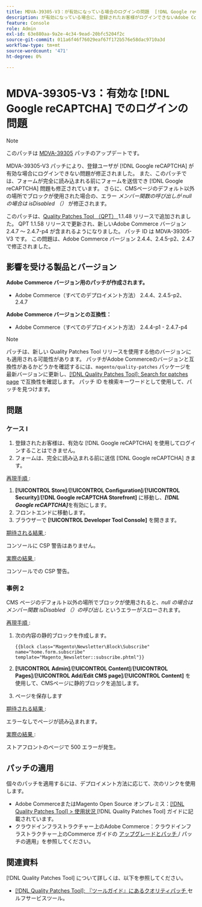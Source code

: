 ```yaml
---
title: MDVA-39305-V3：が有効になっている場合のログインの問題  [!DNL Google reCAPTCHA]
description: が有効になっている場合に、登録されたお客様がログインできないAdobe Commerceの問題を修正するために、MDVA-39305-V3 パッチ  [!DNL Google reCAPTCHA]  適用します。 このパッチでは、完全に読み込まれる前にフォームを送信できる問題も修正  [!DNL Google reCAPTCHA]  れています。 また、CMSページのデフォルト以外の場所でブロックが使用された場合の、「メンバー関数の呼び出しが null で isDisabled （）」というエラーも修正されます。
feature: Console
role: Admin
exl-id: 63e880aa-9a2e-4c34-9ead-20bfc5204f2c
source-git-commit: 011a6f46f76029eaf67f172b576e58dac9710a3d
workflow-type: tm+mt
source-wordcount: '471'
ht-degree: 0%

---
```


# MDVA-39305-V3：有効な [!DNL Google reCAPTCHA] でのログインの問題

>[!NOTE]
>
>このパッチは [MDVA-39305](/help/tools/quality-patches-tool/patches-available-in-qpt/v1-1-1/mdva-39305-login-issues-with-enabled-google-recaptcha.md) パッチのアップデートです。

MDVA-39305-V3 パッチにより、登録ユーザが [!DNL Google reCAPTCHA] が有効な場合にログインできない問題が修正されました。 また、このパッチでは、フォームが完全に読み込まれる前にフォームを送信でき [!DNL Google reCAPTCHA] 問題も修正されています。 さらに、CMSページのデフォルト以外の場所でブロックが使用された場合の、エラー *メンバー関数の呼び出しが null の場合は isDisabled （）* が修正されます。

このパッチは、[Quality Patches Tool （QPT） ](https://experienceleague.adobe.com/ja/docs/commerce-operations/tools/quality-patches-tool/quality-patches-tool-to-self-serve-quality-patches)1.1.48 リリースで追加されました。 QPT 1.1.58 リリースで更新され、新しいAdobe Commerce バージョン 2.4.7 ～ 2.4.7-p4 が含まれるようになりました。 パッチ ID は MDVA-39305-V3 です。 この問題は、Adobe Commerce バージョン 2.4.4、2.4.5-p2、2.4.7 で修正されました。

## 影響を受ける製品とバージョン

**Adobe Commerce バージョン用のパッチが作成されます。**

* Adobe Commerce（すべてのデプロイメント方法） 2.4.4、2.4.5-p2、2.4.7

**Adobe Commerce バージョンとの互換性：**

* Adobe Commerce（すべてのデプロイメント方法） 2.4.4-p1 - 2.4.7-p4

>[!NOTE]
>
>パッチは、新しい Quality Patches Tool リリースを使用する他のバージョンにも適用される可能性があります。 パッチがAdobe Commerceのバージョンと互換性があるかどうかを確認するには、`magento/quality-patches` パッケージを最新バージョンに更新し、[[!DNL Quality Patches Tool]: Search for patches page](https://experienceleague.adobe.com/ja/docs/commerce-operations/tools/quality-patches-tool/quality-patches-tool-to-self-serve-quality-patches) で互換性を確認します。 パッチ ID を検索キーワードとして使用して、パッチを見つけます。

## 問題

### ケース I

1. 登録されたお客様は、有効な [!DNL Google reCAPTCHA] を使用してログインすることはできません。
1. フォームは、完全に読み込まれる前に送信 [!DNL Google reCAPTCHA] きます。

<u> 再現手順 </u>:

1. **[!UICONTROL Store]**/**[!UICONTROL Configuration]**/**[!UICONTROL Security]**/**[!DNL Google reCAPTCHA Storefront]** に移動し、***[!DNL Google reCAPTCHA]***&#x200B;を有効にします。
1. フロントエンドに移動します。
1. ブラウザーで **[!UICONTROL Developer Tool Console]** を開きます。

<u> 期待される結果 </u>:

コンソールに CSP 警告はありません。

<u> 実際の結果 </u>:

コンソールでの CSP 警告。

### 事例 2

CMS ページのデフォルト以外の場所でブロックが使用されると、*null の場合はメンバー関数 isDisabled （）の呼び出し* というエラーがスローされます。

<u> 再現手順 </u>:

1. 次の内容の静的ブロックを作成します。

   ```
   {{block class="Magento\Newsletter\Block\Subscribe" name="home.form.subscribe"
   template="Magento_Newsletter::subscribe.phtml"}}
   ```

1. **[!UICONTROL Admin]**/**[!UICONTROL Content]**/**[!UICONTROL Pages]**/**[!UICONTROL Add/Edit CMS page]**/**[!UICONTROL Content]** を使用して、CMSページに静的ブロックを追加します。
1. ページを保存します

<u> 期待される結果 </u>:

エラーなしでページが読み込まれます。

<u> 実際の結果 </u>:

ストアフロントのページで 500 エラーが発生。

## パッチの適用

個々のパッチを適用するには、デプロイメント方法に応じて、次のリンクを使用します。

* Adobe CommerceまたはMagento Open Source オンプレミス：[[!DNL Quality Patches Tool] > 使用状況 ](/help/tools/quality-patches-tool/usage.md) [!DNL Quality Patches Tool] ガイドに記載されています。
* クラウドインフラストラクチャー上のAdobe Commerce：クラウドインフラストラクチャー上のCommerce ガイドの [ アップグレードとパッチ ](https://experienceleague.adobe.com/docs/commerce-cloud-service/user-guide/develop/upgrade/apply-patches.html?lang=ja)/ パッチの適用」を参照してください。

## 関連資料

[!DNL Quality Patches Tool] について詳しくは、以下を参照してください。

* [[!DNL Quality Patches Tool]: 『ツールガイド』にあるクオリティパッチ ](/help/tools/quality-patches-tool/quality-patches-tool-to-self-serve-quality-patches.md) セルフサービスツール。
